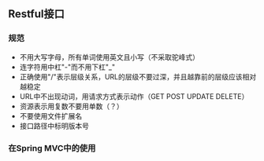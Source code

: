 ## Restful接口
### 规范
- 不用大写字母，所有单词使用英文且小写（不采取驼峰式）
- 连字符用中杠"-"而不用下杠"_"
- 正确使用"/"表示层级关系，URL的层级不要过深，并且越靠前的层级应该相对越稳定
- URL中不出现动词，用请求方式表示动作（GET POST UPDATE DELETE）
- 资源表示用复数不要用单数（？）
- 不要使用文件扩展名
- 接口路径中标明版本号
### 在Spring MVC中的使用
